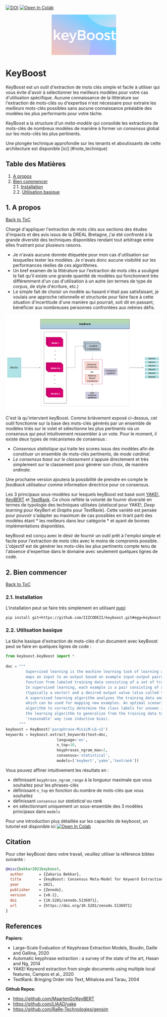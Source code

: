 [![DOI](https://zenodo.org/badge/389295849.svg)](https://zenodo.org/badge/latestdoi/389295849)
[![Open In Colab](https://colab.research.google.com/assets/colab-badge.svg)](https://colab.research.google.com/drive/19oAPrqmfeO_1F_losdF8hvuN5iq-HtVa?usp=sharing)

<p align = 'center'> <img src="keyboost.png"/> </p>

# KeyBoost

KeyBoost est un outil d'extraction de mots clés simple et facile à utiliser qui vous évite d'avoir à sélectionner les meilleurs modèles pour votre cas d'utilisation spécifique. Aucune connaissance de la littérature sur l'extraction de mots-clés ou d'expertise n'est nécessaire pour extraire les *meilleurs* mots-clés possibles sans aucune connaissance préalable des modèles les plus performants pour votre tâche.

KeyBoost a la structure d'un *méta-modèle* qui consolide les extractions de mots-clés de nombreux modèles de manière à former un *consensus* global sur les mots-clés les plus pertinents.

Une plongée technique approfondie sur les tenants et aboutissants de cette architecture est disponible [ici] (#note_technique)

<a name="toc"/></a>
## Table des Matières  
<!--ts-->
   1. [A propos](#about)  
   2. [Bien commencer](#gettingstarted)    
        2.1. [Installation](#installation)    
        2.2. [Utilisation basique](#usage)
<!--te-->


<a name="about"/></a>
## 1. A propos
[Back to ToC](#toc)  

Chargé d'appliquer l'extraction de mots clés aux sections des études d'impacts et des avis issus de la DREAL Bretagne, j'ai été confronté à la grande diversité des techniques disponibles rendant tout arbitrage entre elles frustrant pour plusieurs raisons.

* Je n'avais aucune donnée étiquetée pour mon cas d'utilisation sur lesquelles tester les modèles. Je n'avais donc aucune visibilité sur les performances réelles de ces algorithmes.
* Un bref examen de la littérature sur l'extraction de mots clés a souligné le fait qu'il existe une grande quantité de modèles qui fonctionnent très différemment d'un cas d'utilisation à un autre (en termes de type de corpus, de style d'écriture, etc.)
* Le simple fait de choisir un modèle au hasard n'était pas satisfaisant, je voulais une approche rationnelle et structurée pour faire face à cette situation d'incertitude d'une manière qui pourrait, soit dit en passant, bénéficier aux nombreuses personnes confrontées aux mêmes défis.

<p align = 'center'> <img src="keyBoost_overview.PNG"/> </p>

C'est là qu'intervient keyBoost. Comme brièvement exposé ci-dessus, cet outil fonctionne sur la base des mots-clés générés par un ensemble de modèles triés sur le volet et sélectionne les plus pertinents via un consensus qui peut intuitivement ressembler à un vote. Pour le moment, il existe deux types de mécanismes de consensus :

* *Consensus statistique* qui traite les scores issus des modèles afin de constituer un ensemble de mots-clés pertinents, de *mode cardinal*.
* *Le consensus basé sur le classement* s'appuie directement et très simplement sur le classement pour générer son choix, de manière *ordinale*.

Une prochaine version ajoutera la possibilité de prendre en compte le *feedback utilisateur* comme information directrice pour ce consensus.

Les 3 principaux sous-modèles sur lesquels keyBoost est basé sont [YAKE!](https://github.com/LIAAD/yake), [KeyBERT](https://github.com/MaartenGr/KeyBERT) et [TextRank]( https://github.com/RaRe-Technologies/gensim). Ce choix reflète la volonté de fournir
diversité en termes de typologie des techniques utilisées (*statiscal* pour YAKE!, *Deep learning* pour KeyBert et *Graphs* pour TextRank). Cette variété est pensée pour pouvoir s'adapter au maximum de cas possibles en tirant parti des modèles étant * les meilleurs dans leur catégorie * et ayant de bonnes implémentations disponibles.


keyBoost est conçu avec le désir de fournir un outil prêt à l'emploi simple et facile pour l'extraction de mots clés avec le moins de compromis possible. L'objectif est de générer les mots-clés les plus pertinents compte tenu de l'absence d'expertise dans le domaine avec seulement quelques lignes de code.

<a name="gettingstarted"/></a>
## 2. Bien commencer
[Back to ToC](#toc)  

<a name="installation"/></a>
###  2.1. Installation
L'installation peut se faire très simplement en utilisant [pypi](https://pypi.org/project/keybert/):

```
pip install git+https://github.com/IIZCODEII/keyboost.git#egg=keyboost
```

<a name="usage"/></a>
###  2.2. Utilisation basique

La tâche basique d'extraction de mots-clés d'un document avec keyBoost peut se faire en quelques lignes de code :

```python
from keyboost.keyBoost import *

doc = """
         Supervised learning is the machine learning task of learning a function that
         maps an input to an output based on example input-output pairs. It infers a
         function from labeled training data consisting of a set of training examples.
         In supervised learning, each example is a pair consisting of an input object
         (typically a vector) and a desired output value (also called the supervisory signal).
         A supervised learning algorithm analyzes the training data and produces an inferred function,
         which can be used for mapping new examples. An optimal scenario will allow for the
         algorithm to correctly determine the class labels for unseen instances. This requires
         the learning algorithm to generalize from the training data to unseen situations in a
         'reasonable' way (see inductive bias).
      """
keyboost = KeyBoost('paraphrase-MiniLM-L6-v2')
keywords = keyboost.extract_keywords(text=doc,
                       language='en',
                       n_top=10,
                       keyphrases_ngram_max=2,
                       consensus='statistical',
                       models=['keybert','yake','textrank'])
```

Vous pouvez affiner intuitivement les résultats en :
* définissant `keyphrase_ngram_range` à la longueur maximale que vous souhaitez pour les phrases-clés
* définissant `n_top` en fonction du nombre de mots-clés que vous souhaitez
* définissant `consensus` sur *statistical* ou *rank*
* en sélectionnant uniquement un sous-ensemble des 3 modèles principaux dans `models`

Pour une introduction plus détaillée sur les capacités de keyboost, un tutoriel est disponible ici [![Open In Colab](https://colab.research.google.com/assets/colab-badge.svg)](https://colab.research.google.com/drive/19oAPrqmfeO_1F_losdF8hvuN5iq-HtVa?usp=sharing)


## Citation
Pour citer keyBoost dans votre travail, veuillez utiliser la référence bibtex suivante :

```bibtex
@misc{bekkar2021keyboost,
  author       = {Zakaria Bekkar},
  title        = {keyBoost: Consensus Meta-Model for Keyword Extraction.},
  year         = 2021,
  publisher    = {Zenodo},
  version      = {v0.1},
  doi          = {10.5281/zenodo.5136971},
  url          = {https://doi.org/10.5281/zenodo.5136971}
}
```

## References

**Papiers**:  
* Large-Scale Evaluation of Keyphrase Extraction Models, Boudin, Daille and Gallina, 2020
* Automatic keyphrase extraction : a survey of the state of the art, Hasan and Ng, 2014
* YAKE! Keyword extraction from single documents using multiple local features, Campos et al., 2020
* TextRank: Bringing Order into Text, Mihalcea and Tarau, 2004

**Github Repos**:  
* https://github.com/MaartenGr/KeyBERT
* https://github.com/LIAAD/yake
* https://github.com/RaRe-Technologies/gensim
